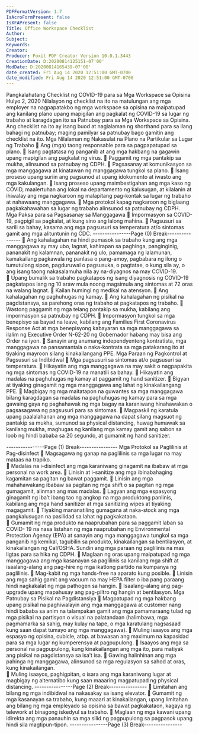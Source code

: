 ```yaml
---
PDFFormatVersion: 1.7
IsAcroFormPresent: false
IsXFAPresent: false
Title: Office Workspace Checklist
Author: 
Subject: 
Keywords: 
Creator: 
Producer: Foxit PDF Creator Version 10.0.1.3443
CreationDate: D:20200814125151-07'00'
ModDate: D:20200814165439-07'00'
date_created: Fri Aug 14 2020 12:51:00 GMT-0700
date_modified: Fri Aug 14 2020 12:51:00 GMT-0700
---
```

Pangkalahatang Checklist ng COVID-19 
para sa Mga Workspace sa Opisina 
Hulyo 2, 2020 
Nilalayon ng checklist na ito na matulungan ang mga employer na nagpapatakbo ng mga 
workspace sa opisina na maipatupad ang kanilang plano upang mapigilan ang pagkalat ng 
COVID-19 sa lugar ng trabaho at karagdagan ito sa Patnubay para sa Mga Workspace sa 
Opisina. Ang checklist na ito ay isang buod at naglalaman ng shorthand para sa ilang bahagi 
ng patnubay; maging pamilyar sa patnubay bago gamitin ang checklist na ito. 
Mga Nilalaman ng Nakasulat na Plano na 
Partikular sa Lugar ng Trabaho 
 Ang (mga) taong responsable para sa pagpapatupad sa plano. 
 Isang pagtatasa ng panganib at ang mga hakbang na gagawin upang 
mapigilan ang pagkalat ng virus. 
 Paggamit ng mga pantakip sa mukha, alinsunod sa patnubay ng CDPH. 
 Pagsasanay at komunikasyon sa mga manggagawa at kinatawan ng 
manggagawa tungkol sa plano. 
 Isang proseso upang suriin ang pagsunod at upang idokumento at iwasto ang 
mga kakulangan. 
 Isang proseso upang maimbestigahan ang mga kaso ng COVID, maalertuhan 
ang lokal na departamento ng kalusugan, at kilalanin at ihiwalay ang mga 
nagkaroon ng malapitang pag-kontak sa lugar ng trabaho at nahawaang 
manggagawa. 
 Mga protokol kapag nagkaroon ng biglaang pagkakahawahan sa lugar ng 
trabaho alinsunod sa patnubay ng CDPH.  
Mga Paksa para sa Pagsasanay sa 
Manggagawa 
 Impormasyon sa COVID-19, pagpigil sa pagkalat, at kung sino ang lalong 
mahina. 
 Pagsusuri sa sarili sa bahay, kasama ang mga pagsusuri sa temperatura at/o 
sintomas gamit ang mga alituntunin ng CDC. 
----------------Page (0) Break----------------
 Ang kahalagahan na hindi pumasok sa trabaho kung ang mga manggagawa 
ay may ubo, lagnat, kahirapan sa paghinga, panginginig, pananakit ng 
kalamnan, pananakit ng ulo, pamamaga ng lalamunan, kamakailang 
pagkawala ng panlasa o pang-amoy, pagbabara ng ilong o tumutulong sipon, 
pagduruwal o pagsusuka, o pagtatae, o kung sila ay, o ang isang taong 
nakasalamuha nila ay na-diyagnos na may COVID-19.  
 Upang bumalik sa trabaho pagkatapos ng isang diyagnosis ng COVID-19 
pagkatapos lang ng 10 araw mula noong magsimula ang sintomas at 72 oras na 
walang lagnat. 
 Kailan humingi ng medikal na atensyon. 
 Ang kahalagahan ng paghuhugas ng kamay. 
 Ang kahalagahan ng pisikal na pagdistansya, sa parehong oras ng trabaho at 
pagkatapos ng trabaho. 
 Wastong paggamit ng mga telang pantakip sa mukha, kabilang ang 
impormasyon sa patnubay ng CDPH. 
 Impormasyon tungkol sa mga benepisyo sa bayad na leave, kabilang ang 
Families First Coronavirus Response Act at mga benepisyong kabayaran sa mga 
manggagawa sa ilalim ng Executive Order N-62-20 ng Gobernador habang may 
bisa ang Order na iyon. 
 Sanayin ang anumang independyenteng kontratista, mga manggagawa na 
pansamantala o naka-kontrata sa mga patakarang ito at tiyaking mayroon 
silang kinakailangang PPE. 
Mga Paraan ng Pagkontrol at Pagsusuri sa 
Indibidwal 
 Mga pagsusuri sa sintomas at/o pagsusuri sa temperatura. 
 Hikayatin ang mga manggagawa na may sakit o nagpapakita ng mga sintomas 
ng COVID-19 na manatili sa bahay. 
 Hikayatin ang madalas na paghuhugas ng kamay at paggamit ng hand sanitizer. 
 Bigyan at tiyaking ginagamit ng mga manggagawa ang lahat ng 
kinakailangang PPE. 
 Magbigay ng mga maitatapon na guwantes sa mga manggagawa bilang 
karagdagan sa madalas na paghuhugas ng kamay para sa mga gawaing gaya 
ng paghahawak ng mga bagay na karaniwang hinahawakan o pagsasagawa 
ng pagsusuri para sa sintomas. 
 Magpaskil ng karatula upang paalalahanan ang mga manggagawa na dapat 
silang magsuot ng pantakip sa mukha, sumunod sa physical distancing, huwag 
humawak sa kanilang mukha, maghugas ng kanilang mga kamay gamit ang 
sabon sa loob ng hindi bababa sa 20 segundo, at gumamit ng hand sanitizer. 
 
 
 
 
 
 
----------------Page (1) Break----------------
Mga Protokol sa Paglilinis at Pag-disinfect 
 Magsagawa ng ganap na paglilinis sa mga lugar na may mataas na trapiko.  
 Madalas na i-disinfect ang mga karaniwang ginagamit na ibabaw at mga 
personal na work area. 
 Linisin at i-sanitize ang mga ibinabahaging kagamitan sa pagitan ng bawat 
paggamit. 
 Linisin ang mga mahahawakang ibabaw sa pagitan ng mga shift o sa pagitan 
ng mga gumagamit, alinman ang mas madalas. 
 Lagyan ang mga espasyong ginagamit ng iba’t ibang tao ng angkop na mga 
produktong panlinis, kabilang ang mga hand sanitizer at mga sanitizing wipes at 
tiyaking magagamit. 
 Tiyaking mananatiling gumagana at naka-stock ang mga pangkalusugan na 
pasilidad sa lahat ng pagkakataon.  
 Gumamit ng mga produkto na naaprubahan para sa paggamit laban sa COVID-
19 na nasa listahan ng mga naaprubahan ng Environmental Protection Agency 
(EPA) at sanayin ang mga manggagawa tungkol sa mga panganib ng kemikal, 
tagubilin sa produkto, kinakailangan sa bentilasyon, at kinakailangan ng 
Cal/OSHA. Sundin ang mga paraan ng paglilinis na mas ligtas para sa hika ng 
CDPH. 
 Maglaan ng oras upang maipatupad ng mga manggagawa ang mga 
kasanayan sa paglilinis sa kanilang mga shift at isaalang-alang ang pag-hire ng 
mga ikatlong partido na kumpanya ng paglilinis. 
 Mag-kabit ng mga hands-free na aparato kung posible. 
 Linisin ang mga sahig gamit ang vacuum na may HEPA filter o iba pang paraang 
hindi nagkakalat ng mga pathogen sa hangin. 
 Isaalang-alang ang pag-upgrade upang mapahusay ang pag-piltro ng hangin 
at bentilasyon. 
Mga Patnubay sa Pisikal na Pagdistansiya 
 Magpatupad ng mga hakbang upang pisikal na paghiwalayin ang mga 
manggagawa at customer nang hindi bababa sa anim na talampakan gamit 
ang mga pamamaraang tulad ng mga pisikal na partisyon o visual na 
palatandaan (halimbawa, mga pagmamarka sa sahig, may kulay na tape, o 
mga karatulang nagsasaad kung saan dapat tumayo ang mga manggagawa). 
 Muling isaayos ang mga espasyo ng opisina, cubicle, atbp. at bawasan ang 
maximum na kapasidad para sa mga lugar ng kumperensya at pagpupulong. 
 Isaayos ang mga sa personal na pagpupulong, kung kinakailangan ang mga ito, 
para matiyak ang pisikal na pagdistansya sa isa’t isa. 
 Gawing halinhinan ang mga pahinga ng manggagawa, alinsunod sa mga 
regulasyon sa sahod at oras, kung kinakailangan.  
 Muling isaayos, paghigpitan, o isara ang mga karaniwang lugar at magbigay ng 
alternatibo kung saan maaaring magpatupad ng physical distancing. 
----------------Page (2) Break----------------
 Limitahan ang bilang ng mga indibidwal na nakasakay sa isang elevator. 
 Gumamit ng mga kasanayan sa trabaho, kung maaari at kinakailangan, upang 
limitahan ang bilang ng mga empleyado sa opisina sa bawat pagkakataon, 
kagaya ng telework at binagong iskedyul sa trabaho. 
 Maglaan ng mga kawani upang idirekta ang mga panauhin sa mga silid ng 
pagpupulong sa pagpasok upang hindi sila magtipun-tipon. 
----------------Page (3) Break----------------
